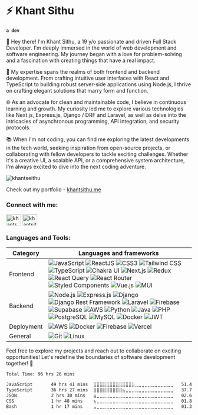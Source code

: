 # ⚡ Khant Sithu

**`a dev`**

👋 Hey there! I'm Khant Sithu, a 19 y/o passionate and driven Full Stack Developer. I'm deeply immersed in the world of web development and software engineering. My journey began with a love for problem-solving and a fascination with creating things that have a real impact.

🚀 My expertise spans the realms of both frontend and backend development. From crafting intuitive user interfaces with React and TypeScript to building robust server-side applications using Node.js, I thrive on crafting elegant solutions that marry form and function.

🌐 As an advocate for clean and maintainable code, I believe in continuous learning and growth. My curiosity led me to explore various technologies like Next.js, Express.js, Django / DRF and Laravel, as well as delve into the intricacies of asynchronous programming, API integration, and security protocols.

📚 When I'm not coding, you can find me exploring the latest developments in the tech world, seeking inspiration from open-source projects, or collaborating with fellow developers to tackle exciting challenges. Whether it's a creative UI, a scalable API, or a comprehensive system architecture, I'm always excited to dive into the next coding adventure.

<p align="left"> <img src="https://komarev.com/ghpvc/?username=khantseithu&label=Profile%20views&color=0e75b6&style=flat" alt="khantseithu" /> </p>

Check out my portfolio - [khantsithu.me](https://khantsithu.me)

<h3 align="left">Connect with me:</h3>
<p align="left">
<a href="https://twitter.com/khantseithuu" target="blank"><img align="center" src="https://raw.githubusercontent.com/rahuldkjain/github-profile-readme-generator/master/src/images/icons/Social/twitter.svg" alt="khantseithuu" height="30" width="40" /></a>
<a href="https://linkedin.com/in/khantsithu" target="blank"><img align="center" src="https://raw.githubusercontent.com/rahuldkjain/github-profile-readme-generator/master/src/images/icons/Social/linked-in-alt.svg" alt="khantsithu" height="30" width="40" /></a>
</p>

<h3 align="left">Languages and Tools:</h3>

| Category    | Languages and frameworks                                                                                                                                                                                                                                                                                                                                                                     |
|-------------|----------------------------------------------------------------------------------------------------------------------------------------------------------------------------------------------------------------------------------------------------------------------------------------------------------------------------------------------------------------------------|
| Frontend    | ![JavaScript](https://img.shields.io/badge/JavaScript-F7DF1E.svg?style=for-the-badge&logo=JavaScript&logoColor=black) ![ReactJS](https://img.shields.io/badge/React-61DAFB.svg?style=for-the-badge&logo=React&logoColor=black) ![CSS3](https://img.shields.io/badge/CSS3-1572B6.svg?style=for-the-badge&logo=CSS3&logoColor=white) ![Tailwind CSS](https://img.shields.io/badge/Tailwind%20CSS-06B6D4.svg?style=for-the-badge&logo=Tailwind-CSS&logoColor=white) ![TypeScript](https://img.shields.io/badge/TypeScript-007ACC?style=for-the-badge&logo=typescript&logoColor=white) ![Chakra UI](https://img.shields.io/badge/chakra-%234ED1C5.svg?style=for-the-badge&logo=chakraui&logoColor=white) ![Next.js](https://img.shields.io/badge/Next-black?style=for-the-badge&logo=next.js&logoColor=white) ![Redux](https://img.shields.io/badge/redux-%23593d88.svg?style=for-the-badge&logo=redux&logoColor=white) ![React Query](https://img.shields.io/badge/-React%20Query-FF4154?style=for-the-badge&logo=react%20query&logoColor=white) ![React Router](https://img.shields.io/badge/React_Router-CA4245?style=for-the-badge&logo=react-router&logoColor=white) ![Styled Components](https://img.shields.io/badge/styled--components-DB7093?style=for-the-badge&logo=styled-components&logoColor=white) ![Vue.js](https://img.shields.io/badge/vuejs-%2335495e.svg?style=for-the-badge&logo=vuedotjs&logoColor=%234FC08D) ![MUI](https://img.shields.io/badge/MUI-%230081CB.svg?style=for-the-badge&logo=mui&logoColor=white) |
| Backend     | ![Node.js](https://img.shields.io/badge/Node.js-43853D?style=for-the-badge&logo=node.js&logoColor=white) ![Express.js](https://img.shields.io/badge/Express.js-404D59?style=for-the-badge) ![Django](https://img.shields.io/badge/django-%23092E20.svg?style=for-the-badge&logo=django&logoColor=white) ![Django Rest Framework](https://img.shields.io/badge/DJANGO-REST-ff1709?style=for-the-badge&logo=django&logoColor=white&color=ff1709&labelColor=gray) ![Laravel](https://img.shields.io/badge/laravel-%23FF2D20.svg?style=for-the-badge&logo=laravel&logoColor=white) ![Firebase](https://img.shields.io/badge/Firebase-039BE5?style=for-the-badge&logo=Firebase&logoColor=white) ![Supabase](https://img.shields.io/badge/Supabase-3ECF8E?style=for-the-badge&logo=supabase&logoColor=white) ![AWS](https://img.shields.io/badge/AWS-%23FF9900.svg?style=for-the-badge&logo=amazon-aws&logoColor=white) ![Python](https://img.shields.io/badge/python-3670A0?style=for-the-badge&logo=python&logoColor=ffdd54) ![Java](https://img.shields.io/badge/java-%23ED8B00.svg?style=for-the-badge&logo=java&logoColor=white) ![PHP](https://img.shields.io/badge/php-%23777BB4.svg?style=for-the-badge&logo=php&logoColor=white) ![PostgreSQL](https://img.shields.io/badge/PostgreSQL-4169E1.svg?style=for-the-badge&logo=PostgreSQL&logoColor=white) ![MySQL](https://img.shields.io/badge/mysql-%2300f.svg?style=for-the-badge&logo=mysql&logoColor=white) ![Docker](https://img.shields.io/badge/docker-%230db7ed.svg?style=for-the-badge&logo=docker&logoColor=white) ![JWT](https://img.shields.io/badge/JWT-black?style=for-the-badge&logo=JSON%20web%20tokens)                                                                                           |
| Deployment  | ![AWS](https://img.shields.io/badge/AWS-%23FF9900.svg?style=for-the-badge&logo=amazon-aws&logoColor=white) ![Docker](https://img.shields.io/badge/docker-%230db7ed.svg?style=for-the-badge&logo=docker&logoColor=white) ![Firebase](https://img.shields.io/badge/Firebase-039BE5?style=for-the-badge&logo=Firebase&logoColor=white) ![Vercel](https://img.shields.io/badge/vercel-%23000000.svg?style=for-the-badge&logo=vercel&logoColor=white)                                                                                                                                                                                     |
| General     | ![Git](https://img.shields.io/badge/git-%23F05033.svg?style=for-the-badge&logo=git&logoColor=white) ![Linux](https://img.shields.io/badge/Linux-FCC624?style=for-the-badge&logo=linux&logoColor=black)                                                                                                                                                                                                                            

Feel free to explore my projects and reach out to collaborate on exciting opportunities! Let's redefine the boundaries of software development together! 🚀

<!--START_SECTION:waka-->

```txt
Total Time: 96 hrs 26 mins

JavaScript       49 hrs 41 mins  ⣿⣿⣿⣿⣿⣿⣿⣿⣿⣿⣿⣿⣷⣀⣀⣀⣀⣀⣀⣀⣀⣀⣀⣀⣀   51.48 %
TypeScript       36 hrs 27 mins  ⣿⣿⣿⣿⣿⣿⣿⣿⣿⣦⣀⣀⣀⣀⣀⣀⣀⣀⣀⣀⣀⣀⣀⣀⣀   37.78 %
JSON             2 hrs 30 mins   ⣶⣀⣀⣀⣀⣀⣀⣀⣀⣀⣀⣀⣀⣀⣀⣀⣀⣀⣀⣀⣀⣀⣀⣀⣀   02.60 %
CSS              1 hr 48 mins    ⣦⣀⣀⣀⣀⣀⣀⣀⣀⣀⣀⣀⣀⣀⣀⣀⣀⣀⣀⣀⣀⣀⣀⣀⣀   01.87 %
Bash             1 hr 17 mins    ⣤⣀⣀⣀⣀⣀⣀⣀⣀⣀⣀⣀⣀⣀⣀⣀⣀⣀⣀⣀⣀⣀⣀⣀⣀   01.34 %
```

<!--END_SECTION:waka-->
